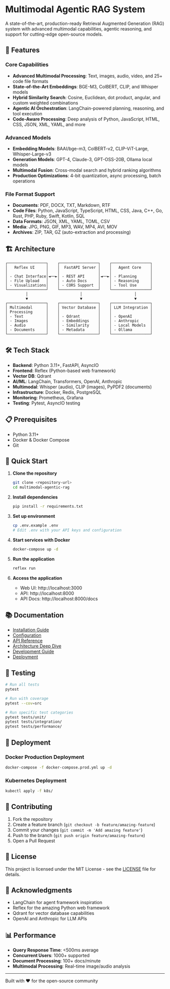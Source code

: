# Multimodal Agentic RAG System

A state-of-the-art, production-ready Retrieval Augmented Generation (RAG) system with advanced multimodal capabilities, agentic reasoning, and support for cutting-edge open-source models.

## 🚀 Features

### Core Capabilities
- **Advanced Multimodal Processing**: Text, images, audio, video, and 25+ code file formats
- **State-of-the-Art Embeddings**: BGE-M3, ColBERT, CLIP, and Whisper models
- **Hybrid Similarity Search**: Cosine, Euclidean, dot product, angular, and custom weighted combinations
- **Agentic AI Orchestration**: LangChain-powered planning, reasoning, and tool execution
- **Code-Aware Processing**: Deep analysis of Python, JavaScript, HTML, CSS, JSON, XML, YAML, and more

### Advanced Models
- **Embedding Models**: BAAI/bge-m3, ColBERT-v2, CLIP-ViT-Large, Whisper-Large-v3
- **Generation Models**: GPT-4, Claude-3, GPT-OSS-20B, Ollama local models
- **Multimodal Fusion**: Cross-modal search and hybrid ranking algorithms
- **Production Optimizations**: 4-bit quantization, async processing, batch operations

### File Format Support
- **Documents**: PDF, DOCX, TXT, Markdown, RTF
- **Code Files**: Python, JavaScript, TypeScript, HTML, CSS, Java, C++, Go, Rust, PHP, Ruby, Swift, Kotlin, SQL
- **Data Formats**: JSON, XML, YAML, TOML, CSV
- **Media**: JPG, PNG, GIF, MP3, WAV, MP4, AVI, MOV
- **Archives**: ZIP, TAR, GZ (auto-extraction and processing)

## 🏗 Architecture

```
┌─────────────────┐    ┌─────────────────┐    ┌─────────────────┐
│   Reflex UI     │    │  FastAPI Server │    │   Agent Core    │
│                 │    │                 │    │                 │
│ - Chat Interface│◄──►│ - REST API      │◄──►│ - Planning      │
│ - File Upload   │    │ - Auto Docs     │    │ - Reasoning     │
│ - Visualizations│    │ - CORS Support  │    │ - Tool Use      │
└─────────────────┘    └─────────────────┘    └─────────────────┘
         │                       │                       │
         ▼                       ▼                       ▼
┌─────────────────┐    ┌─────────────────┐    ┌─────────────────┐
│ Multimodal      │    │ Vector Database │    │ LLM Integration │
│ Processing      │    │                 │    │                 │
│ - Text          │    │ - Qdrant        │    │ - OpenAI        │
│ - Images        │    │ - Embeddings    │    │ - Anthropic     │
│ - Audio         │    │ - Similarity    │    │ - Local Models  │
│ - Documents     │    │ - Metadata      │    │ - Ollama        │
└─────────────────┘    └─────────────────┘    └─────────────────┘
```

## 🛠 Tech Stack

- **Backend**: Python 3.11+, FastAPI, AsyncIO
- **Frontend**: Reflex (Python-based web framework)
- **Vector DB**: Qdrant
- **AI/ML**: LangChain, Transformers, OpenAI, Anthropic
- **Multimodal**: Whisper (audio), CLIP (images), PyPDF2 (documents)
- **Infrastructure**: Docker, Redis, PostgreSQL
- **Monitoring**: Prometheus, Grafana
- **Testing**: Pytest, AsyncIO testing

## 📋 Prerequisites

- Python 3.11+
- Docker & Docker Compose
- Git

## 🚀 Quick Start

1. **Clone the repository**
   ```bash
   git clone <repository-url>
   cd multimodal-agentic-rag
   ```

2. **Install dependencies**
   ```bash
   pip install -r requirements.txt
   ```

3. **Set up environment**
   ```bash
   cp .env.example .env
   # Edit .env with your API keys and configuration
   ```

4. **Start services with Docker**
   ```bash
   docker-compose up -d
   ```

5. **Run the application**
   ```bash
   reflex run
   ```

6. **Access the application**
   - Web UI: http://localhost:3000
   - API: http://localhost:8000
   - API Docs: http://localhost:8000/docs

## 📚 Documentation

- [Installation Guide](docs/installation.md)
- [Configuration](docs/configuration.md)
- [API Reference](docs/api.md)
- [Architecture Deep Dive](docs/architecture.md)
- [Development Guide](docs/development.md)
- [Deployment](docs/deployment.md)

## 🧪 Testing

```bash
# Run all tests
pytest

# Run with coverage
pytest --cov=src

# Run specific test categories
pytest tests/unit/
pytest tests/integration/
pytest tests/performance/
```

## 🚀 Deployment

### Docker Production Deployment
```bash
docker-compose -f docker-compose.prod.yml up -d
```

### Kubernetes Deployment
```bash
kubectl apply -f k8s/
```

## 🤝 Contributing

1. Fork the repository
2. Create a feature branch (`git checkout -b feature/amazing-feature`)
3. Commit your changes (`git commit -m 'Add amazing feature'`)
4. Push to the branch (`git push origin feature/amazing-feature`)
5. Open a Pull Request

## 📄 License

This project is licensed under the MIT License - see the [LICENSE](LICENSE) file for details.

## 🙏 Acknowledgments

- LangChain for agent framework inspiration
- Reflex for the amazing Python web framework
- Qdrant for vector database capabilities
- OpenAI and Anthropic for LLM APIs

## 📊 Performance

- **Query Response Time**: <500ms average
- **Concurrent Users**: 1000+ supported
- **Document Processing**: 100+ docs/minute
- **Multimodal Processing**: Real-time image/audio analysis

---

Built with ❤️ for the open-source community